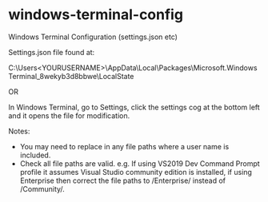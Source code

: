 # windows-terminal-config
Windows Terminal Configuration (settings.json etc) 

Settings.json file found at: 

C:\Users\<YOURUSERNAME>\AppData\Local\Packages\Microsoft.WindowsTerminal_8wekyb3d8bbwe\LocalState

OR 

In Windows Terminal, go to Settings, click the settings cog at the bottom left and it opens the file for modification. 

Notes: 
 - You may need to replace <USERNAME> in any file paths where a user name is included. 
 - Check all file paths are valid. e.g. If using VS2019 Dev Command Prompt profile it assumes Visual Studio community edition is installed, if using Enterprise then correct the file paths to /Enterprise/ instead of /Community/. 
  
